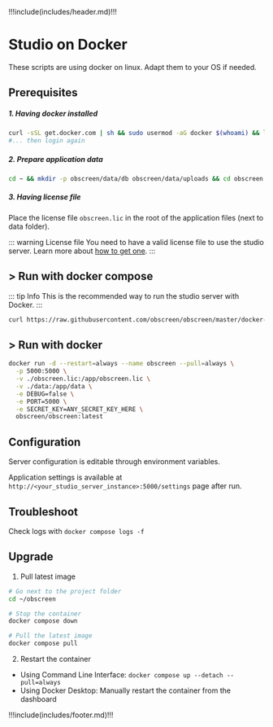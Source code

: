 !!!include(includes/header.md)!!!

# Studio on Docker

These scripts are using docker on linux. Adapt them to your OS if needed.

## Prerequisites

##### 1. Having docker installed
```bash
curl -sSL get.docker.com | sh && sudo usermod -aG docker $(whoami) && logout 
#... then login again
```

##### 2. Prepare application data
```bash
cd ~ && mkdir -p obscreen/data/db obscreen/data/uploads && cd obscreen
```

##### 3. Having license file
Place the license file `obscreen.lic` in the root of the application files (next to data folder).

::: warning License file
You need to have a valid license file to use the studio server. Learn more about [how to get one](https://obscreen.io/pricing).
:::


## > Run with docker compose

::: tip Info
This is the recommended way to run the studio server with Docker.
:::

```bash
curl https://raw.githubusercontent.com/obscreen/obscreen/master/docker-compose.yml > docker-compose.yml && docker compose up --detach --pull=always
```

## > Run with docker

```bash
docker run -d --restart=always --name obscreen --pull=always \
  -p 5000:5000 \
  -v ./obscreen.lic:/app/obscreen.lic \
  -v ./data:/app/data \
  -e DEBUG=false \
  -e PORT=5000 \
  -e SECRET_KEY=ANY_SECRET_KEY_HERE \
  obscreen/obscreen:latest
```

## Configuration

Server configuration is editable through environment variables.

Application settings is available at `http://<your_studio_server_instance>:5000/settings` page after run.

## Troubleshoot

Check logs with `docker compose logs -f` 

## Upgrade

1. Pull latest image
```bash
# Go next to the project folder
cd ~/obscreen

# Stop the container
docker compose down

# Pull the latest image
docker compose pull
```
2. Restart the container

- Using Command Line Interface: `docker compose up --detach --pull=always`<br />
- Using Docker Desktop: Manually restart the container from the dashboard


!!!include(includes/footer.md)!!!